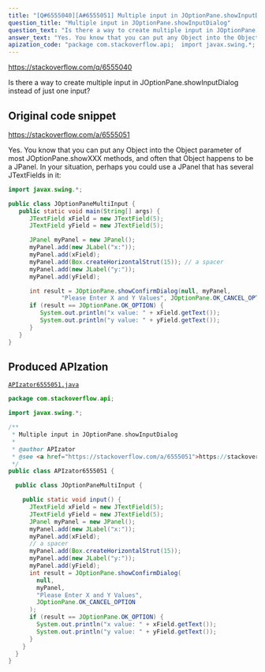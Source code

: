 ```yaml
---
title: "[Q#6555040][A#6555051] Multiple input in JOptionPane.showInputDialog"
question_title: "Multiple input in JOptionPane.showInputDialog"
question_text: "Is there a way to create multiple input in JOptionPane.showInputDialog instead of just one input?"
answer_text: "Yes. You know that you can put any Object into the Object parameter of most JOptionPane.showXXX methods, and often that Object happens to be a JPanel. In your situation, perhaps you could use a JPanel that has several JTextFields in it:"
apization_code: "package com.stackoverflow.api;  import javax.swing.*;  /**  * Multiple input in JOptionPane.showInputDialog  *  * @author APIzator  * @see <a href=\"https://stackoverflow.com/a/6555051\">https://stackoverflow.com/a/6555051</a>  */ public class APIzator6555051 {    public class JOptionPaneMultiInput {      public static void input() {       JTextField xField = new JTextField(5);       JTextField yField = new JTextField(5);       JPanel myPanel = new JPanel();       myPanel.add(new JLabel(\"x:\"));       myPanel.add(xField);       // a spacer       myPanel.add(Box.createHorizontalStrut(15));       myPanel.add(new JLabel(\"y:\"));       myPanel.add(yField);       int result = JOptionPane.showConfirmDialog(         null,         myPanel,         \"Please Enter X and Y Values\",         JOptionPane.OK_CANCEL_OPTION       );       if (result == JOptionPane.OK_OPTION) {         System.out.println(\"x value: \" + xField.getText());         System.out.println(\"y value: \" + yField.getText());       }     }   } }"
---
```


https://stackoverflow.com/q/6555040

Is there a way to create multiple input in JOptionPane.showInputDialog instead of just one input?



## Original code snippet

https://stackoverflow.com/a/6555051

Yes. You know that you can put any Object into the Object parameter of most JOptionPane.showXXX methods, and often that Object happens to be a JPanel.
In your situation, perhaps you could use a JPanel that has several JTextFields in it:

```java
import javax.swing.*;

public class JOptionPaneMultiInput {
   public static void main(String[] args) {
      JTextField xField = new JTextField(5);
      JTextField yField = new JTextField(5);

      JPanel myPanel = new JPanel();
      myPanel.add(new JLabel("x:"));
      myPanel.add(xField);
      myPanel.add(Box.createHorizontalStrut(15)); // a spacer
      myPanel.add(new JLabel("y:"));
      myPanel.add(yField);

      int result = JOptionPane.showConfirmDialog(null, myPanel, 
               "Please Enter X and Y Values", JOptionPane.OK_CANCEL_OPTION);
      if (result == JOptionPane.OK_OPTION) {
         System.out.println("x value: " + xField.getText());
         System.out.println("y value: " + yField.getText());
      }
   }
}
```

## Produced APIzation

[`APIzator6555051.java`](https://github.com/pasqualesalza/apization-temp-data/raw/master/apizations/java/APIzator6555051.java)

```java
package com.stackoverflow.api;

import javax.swing.*;

/**
 * Multiple input in JOptionPane.showInputDialog
 *
 * @author APIzator
 * @see <a href="https://stackoverflow.com/a/6555051">https://stackoverflow.com/a/6555051</a>
 */
public class APIzator6555051 {

  public class JOptionPaneMultiInput {

    public static void input() {
      JTextField xField = new JTextField(5);
      JTextField yField = new JTextField(5);
      JPanel myPanel = new JPanel();
      myPanel.add(new JLabel("x:"));
      myPanel.add(xField);
      // a spacer
      myPanel.add(Box.createHorizontalStrut(15));
      myPanel.add(new JLabel("y:"));
      myPanel.add(yField);
      int result = JOptionPane.showConfirmDialog(
        null,
        myPanel,
        "Please Enter X and Y Values",
        JOptionPane.OK_CANCEL_OPTION
      );
      if (result == JOptionPane.OK_OPTION) {
        System.out.println("x value: " + xField.getText());
        System.out.println("y value: " + yField.getText());
      }
    }
  }
}

```